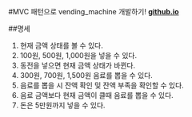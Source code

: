 #MVC 패턴으로 vending_machine 개발하기!
**[github.io](http://smilesol85.github.io/dev/vending_machine/vending_machine.html "vending_machine")**

##명세  
1. 현재 금액 상태를 볼 수 있다.  
1. 100원, 500원, 1,000원을 넣을 수 있다.  
1. 동전을 넣으면 현재 금액 상태가 바뀐다.  
1. 300원, 700원, 1,500원 음료를 뽑을 수 있다.  
1. 음료를 뽑을 시 잔액 확인 및 잔액 부족을 확인할 수 있다.  
1. 음료 금액보다 현재 금액이 클때 음료를 뽑을 수 있다.  
1. 돈은 5만원까지 넣을 수 있다.  